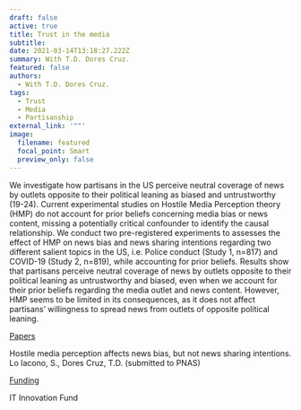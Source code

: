```yaml
---
draft: false
active: true
title: Trust in the media
subtitle: 
date: 2021-03-14T13:18:27.222Z
summary: With T.D. Dores Cruz.
featured: false
authors:
  - With T.D. Dores Cruz.
tags:
  - Trust
  - Media
  - Partisanship
external_link: '""'
image:
  filename: featured
  focal_point: Smart
  preview_only: false
---
```

We investigate how partisans in the US perceive neutral coverage of news by outlets opposite to their political leaning as biased and untrustworthy (19-24). Current experimental studies on Hostile Media Perception theory (HMP) do not account for prior beliefs concerning media bias or news content, missing a potentially critical confounder to identify the causal relationship. We conduct two pre-registered experiments to assesses the effect of HMP on news bias and news sharing intentions regarding two different salient topics in the US, i.e. Police conduct (Study 1, n=817) and COVID-19 (Study 2, n=819), while accounting for prior beliefs. Results show that partisans perceive neutral coverage of news by outlets opposite to their political leaning as untrustworthy and biased, even when we account for their prior beliefs regarding the media outlet and news content. However, HMP seems to be limited in its consequences, as it does not affect partisans’ willingness to spread news from outlets of opposite political leaning.

<u>Papers</u> 

Hostile media perception affects news bias, but not news sharing intentions.
Lo Iacono, S., Dores Cruz, T.D. (submitted to PNAS)

<u>Funding</u> 

IT Innovation Fund
